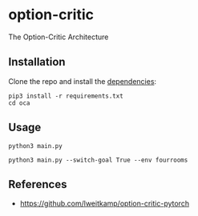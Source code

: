 # option-critic

The Option-Critic Architecture

## Installation

Clone the repo and install the [dependencies](requirements.txt):

```shell
pip3 install -r requirements.txt
cd oca
```

## Usage

```shell
python3 main.py
```

```shell
python3 main.py --switch-goal True --env fourrooms
```

## References

- <https://github.com/lweitkamp/option-critic-pytorch>
